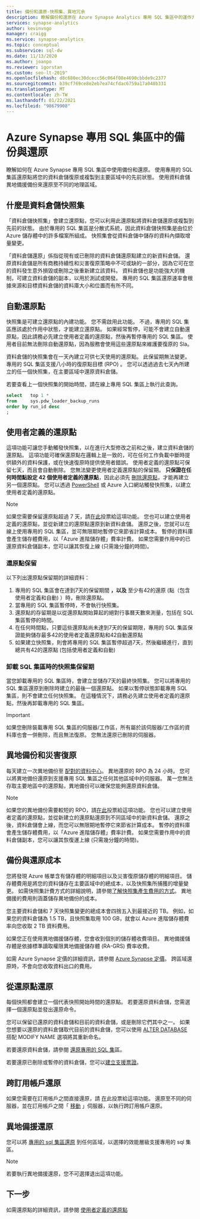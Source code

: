```yaml
---
title: 備份和還原-快照集、異地冗余
description: 瞭解備份和還原在 Azure Synapse Analytics 專用 SQL 集區中的運作方式。 使用備份來將您的資料倉儲還原至主要區域中的還原點。 使用異地備援備份來還原至不同的地理區域。
services: synapse-analytics
author: kevinvngo
manager: craigg
ms.service: synapse-analytics
ms.topic: conceptual
ms.subservice: sql-dw
ms.date: 11/13/2020
ms.author: joanpo
ms.reviewer: igorstan
ms.custom: seo-lt-2019"
ms.openlocfilehash: d8c680ec30dcecc56c064f08e4690cbbde9c2377
ms.sourcegitcommit: b39cf769ce8e2eb7ea74cfdac6759a17a048b331
ms.translationtype: MT
ms.contentlocale: zh-TW
ms.lasthandoff: 01/22/2021
ms.locfileid: "98679908"
---
```

# <a name="backup-and-restore-in-azure-synapse-dedicated-sql-pool"></a>Azure Synapse 專用 SQL 集區中的備份與還原

瞭解如何在 Azure Synapse 專用 SQL 集區中使用備份和還原。 使用專用的 SQL 集區還原點將您的資料倉儲復原或複製到主要區域中的先前狀態。 使用資料倉儲異地備援備份來還原至不同的地理區域。

## <a name="what-is-a-data-warehouse-snapshot"></a>什麼是資料倉儲快照集

「資料倉儲快照集」會建立還原點，您可以利用此還原點將資料倉儲還原或複製到先前的狀態。  由於專用的 SQL 集區是分散式系統，因此資料倉儲快照集是由位於 Azure 儲存體中的許多檔案所組成。 快照集會從資料倉儲中儲存的資料內擷取增量變更。

「資料倉儲還原」係指從現有或已刪除的資料倉儲還原點建立的新資料倉儲。 還原資料倉儲是所有商務持續性和災害復原策略中不可或缺的一部分，因為它可在您的資料發生意外損毀或刪除之後重新建立該資料。 資料倉儲也是功能強大的機制，可建立資料倉儲的副本，以用於測試或開發。 專用的 SQL 集區還原速率會根據來源和目標資料倉儲的資料庫大小和位置而有所不同。

## <a name="automatic-restore-points"></a>自動還原點

快照集是可建立還原點的內建功能。 您不需啟用此功能。 不過，專用的 SQL 集區應該處於作用中狀態，才能建立還原點。 如果經常暫停，可能不會建立自動還原點，因此請務必先建立使用者定義的還原點，然後再暫停專用的 SQL 集區。 使用者目前無法刪除自動還原點，因為服務會使用這些還原點來維護要復原的 Sla。

資料倉儲的快照集會在一天內建立可供七天使用的還原點。 此保留期無法變更。 專用的 SQL 集區支援八小時的復原點目標 (RPO) 。 您可以透過過去七天內所建立的任一個快照集，在主要區域中還原資料倉儲。

若要查看上一個快照集的開始時間，請在線上專用 SQL 集區上執行此查詢。

```sql
select   top 1 *
from     sys.pdw_loader_backup_runs
order by run_id desc
;
```

## <a name="user-defined-restore-points"></a>使用者定義的還原點

這項功能可讓您手動觸發快照集，以在進行大型修改之前和之後，建立資料倉儲的還原點。 這項功能可確保還原點在邏輯上是一致的，可在任何工作負載中斷時提供額外的資料保護，或在快速復原時提供使用者錯誤。 使用者定義的還原點可保留七天，而且會自動刪除。 您無法變更使用者定義還原點的保留期。 **只保證在任何時間點設定 42 個使用者定義的還原點**，因此必須先 [刪除還原點](/powershell/module/azurerm.sql/remove-azurermsqldatabaserestorepoint?viewFallbackFrom=azurermps-6.2.0)，才能再建立另一個還原點。 您可以透過 [PowerShell](/powershell/module/az.sql/new-azsqldatabaserestorepoint?toc=/azure/synapse-analytics/sql-data-warehouse/toc.json&bc=/azure/synapse-analytics/sql-data-warehouse/breadcrumb/toc.jsont#examples) 或 Azure 入口網站觸發快照集，以建立使用者定義的還原點。

> [!NOTE]
> 如果您需要保留還原點超過 7 天，請[在此](https://feedback.azure.com/forums/307516-sql-data-warehouse/suggestions/35114410-user-defined-retention-periods-for-restore-points)投票給這項功能。 您也可以建立使用者定義的還原點，並從新建立的還原點還原到新資料倉儲。 還原之後，您就可以在線上使用專用的 SQL 集區，並可無限期地暫停它來節省計算成本。 暫停的資料庫會產生儲存體費用，以「Azure 進階儲存體」費率計費。 如果您需要作用中的已還原資料倉儲副本，您可以讓其恢復上線 (只需幾分鐘的時間)。

### <a name="restore-point-retention"></a>還原點保留

以下列出還原點保留期的詳細資料：

1. 專用的 SQL 集區會在達到7天的保留期間 **，以及** 至少有42的還原 (點（包含使用者定義和自動) ）時，刪除還原點。
2. 當專用的 SQL 集區暫停時，不會執行快照集。
3. 還原點的存留期是以從還原點開始算起的絕對行事曆天數來測量，包括在 SQL 集區暫停的時間。
4. 在任何時間點，只要這些還原點尚未達到7天的保留期限，專用的 SQL 集區保證能夠儲存最多42的使用者定義還原點和42自動還原點
5. 如果建立快照集，則會將專用的 SQL 集區暫停超過7天，然後繼續進行，直到總共有42的還原點 (包括使用者定義和自動) 

### <a name="snapshot-retention-when-a-sql-pool-is-dropped"></a>卸載 SQL 集區時的快照集保留期

當您卸載專用的 SQL 集區時，會建立並儲存7天的最終快照集。 您可以將專用的 SQL 集區還原到刪除時建立的最後一個還原點。 如果以暫停狀態卸載專用 SQL 集區，則不會建立任何快照集。 在這種情況下，請務必先建立使用者定義的還原點，然後再卸載專用的 SQL 集區。

> [!IMPORTANT]
> 如果您刪除裝載專用 SQL 集區的伺服器/工作區，所有屬於該伺服器/工作區的資料庫也會一併刪除，而且無法復原。 您無法還原已刪除的伺服器。

## <a name="geo-backups-and-disaster-recovery"></a>異地備份和災害復原

每天建立一次異地備份至 [配對的資料中心](../../best-practices-availability-paired-regions.md?toc=/azure/synapse-analytics/sql-data-warehouse/toc.json&bc=/azure/synapse-analytics/sql-data-warehouse/breadcrumb/toc.json)。 異地還原的 RPO 為 24 小時。 您可以將異地備份還原到支援專用 SQL 集區之任何其他區域中的伺服器。 萬一您無法存取主要地區中的還原點，異地備份可以確保您能夠還原資料倉儲。

> [!NOTE]
> 如果您的異地備份需要較短的 RPO，請[在此](https://feedback.azure.com/forums/307516-sql-data-warehouse)投票給這項功能。 您也可以建立使用者定義的還原點，並從新建立的還原點還原到不同區域中的新資料倉儲。 還原之後，資料倉儲會上線，而您可以無限期地暫停它來節省計算成本。 暫停的資料庫會產生儲存體費用，以「Azure 進階儲存體」費率計費。 如果您需要作用中的資料倉儲副本，您可以讓其恢復運上線 (只需幾分鐘的時間)。

## <a name="backup-and-restore-costs"></a>備份與還原成本

您將發現 Azure 帳單含有儲存體的明細項目以及災害復原儲存體的明細項目。 儲存體費用是將您的資料儲存在主要區域中的總成本，以及快照集所捕獲的增量變更。 如需快照集計費方式的詳細說明，請參閱[了解快照集產生費用的方式](/rest/api/storageservices/Understanding-How-Snapshots-Accrue-Charges?toc=/azure/synapse-analytics/sql-data-warehouse/toc.json&bc=/azure/synapse-analytics/sql-data-warehouse/breadcrumb/toc.json)。 異地備援的費用則涵蓋儲存異地備份的成本。  

您主要資料倉儲和 7 天快照集變更的總成本會四捨五入到最接近的 TB。 例如，如果您的資料倉儲為 1.5 TB，且快照集取用 100 GB，就會以 Azure 進階儲存體費率向您收取 2 TB 資料費用。

如果您正在使用異地備援儲存體，您會收到個別的儲存體收費項目。 異地備援儲存體是依據標準讀取權限異地備援儲存體 (RA-GRS) 費率收費。

如需 Azure Synapse 定價的詳細資訊，請參閱 [Azure Synapse 定價](https://azure.microsoft.com/pricing/details/sql-data-warehouse/gen2/)。 跨區域還原時，不會向您收取資料出口的費用。

## <a name="restoring-from-restore-points"></a>從還原點還原

每個快照都會建立一個代表快照開始時間的還原點。 若要還原資料倉儲，您需選擇一個還原點並發出還原命令。  

您可以保留已還原的資料倉儲和目前的資料倉儲，或是刪除它們其中之一。 如果您想要以還原的資料倉儲取代目前的資料倉儲，您可以使用 [ALTER DATABASE](/sql/t-sql/statements/alter-database-transact-sql?toc=/azure/synapse-analytics/sql-data-warehouse/toc.json&bc=/azure/synapse-analytics/sql-data-warehouse/breadcrumb/toc.json&view=azure-sqldw-latest&preserve-view=true) 搭配 MODIFY NAME 選項將其重新命名。

若要還原資料倉儲，請參閱 [還原專用的 SQL 集](sql-data-warehouse-restore-points.md#create-user-defined-restore-points-through-the-azure-portal)區。

若要還原已刪除或暫停的資料倉儲，您可以[建立支援票證](sql-data-warehouse-get-started-create-support-ticket.md)。

## <a name="cross-subscription-restore"></a>跨訂用帳戶還原

如果您需要在訂用帳戶之間直接還原，請 [在](https://feedback.azure.com/forums/307516-sql-data-warehouse/suggestions/36256231-enable-support-for-cross-subscription-restore)此投票給這項功能。 還原至不同的伺服器，並在訂用帳戶之間「 [移動](../../azure-resource-manager/management/move-resource-group-and-subscription.md?toc=/azure/synapse-analytics/sql-data-warehouse/toc.json&bc=/azure/synapse-analytics/sql-data-warehouse/breadcrumb/toc.json) 」伺服器，以執行跨訂用帳戶還原。

## <a name="geo-redundant-restore"></a>異地備援還原

您可以將 [專用的 sql 集區還原](sql-data-warehouse-restore-from-geo-backup.md#restore-from-an-azure-geographical-region-through-powershell) 到任何區域，以選擇的效能層級支援專用的 sql 集區。

> [!NOTE]
> 若要執行異地備援還原，您不可選擇退出這項功能。

## <a name="next-steps"></a>下一步

如需還原點的詳細資訊，請參閱 [使用者定義的還原點](sql-data-warehouse-restore-points.md)